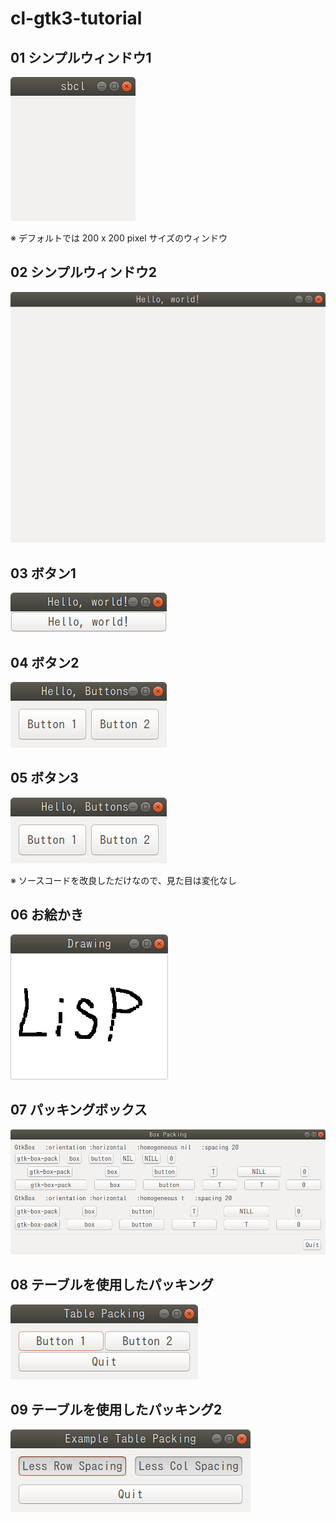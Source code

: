 # cl-gtk3-tutorial

## 01 シンプルウィンドウ1

![01](https://github.com/fireflower0/cl-gtk3-tutorial/blob/master/img/01.png)

※ デフォルトでは 200 x 200 pixel サイズのウィンドウ

## 02 シンプルウィンドウ2

![02](https://github.com/fireflower0/cl-gtk3-tutorial/blob/master/img/02.png)

## 03 ボタン1

![03](https://github.com/fireflower0/cl-gtk3-tutorial/blob/master/img/03.png)

## 04 ボタン2

![04](https://github.com/fireflower0/cl-gtk3-tutorial/blob/master/img/04.png)

## 05 ボタン3

![05](https://github.com/fireflower0/cl-gtk3-tutorial/blob/master/img/05.png)

※ ソースコードを改良しただけなので、見た目は変化なし

## 06 お絵かき

![06](https://github.com/fireflower0/cl-gtk3-tutorial/blob/master/img/06.png)

## 07 パッキングボックス

![07](https://github.com/fireflower0/cl-gtk3-tutorial/blob/master/img/07.png)

## 08 テーブルを使用したパッキング

![08](https://github.com/fireflower0/cl-gtk3-tutorial/blob/master/img/08.png)

## 09 テーブルを使用したパッキング2

![09](https://github.com/fireflower0/cl-gtk3-tutorial/blob/master/img/09.png)
